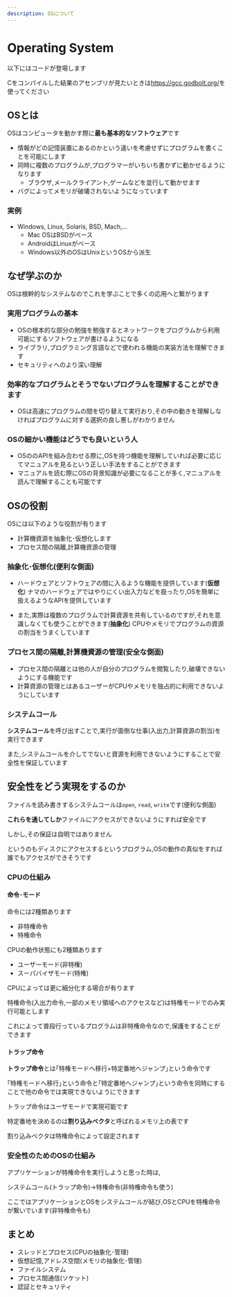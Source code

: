 ```yaml
---
description: OSについて
---
```


# Operating System

以下にはコードが登場します

Cをコンパイルした結果のアセンブリが見たいときは<https://gcc.godbolt.org/>を使ってください

## OSとは

OSはコンピュータを動かす際に**最も基本的なソフトウェア**です

- 情報がどの記憶装置にあるのかという違いを考慮せずにプログラムを書くことを可能にします
- 同時に複数のプログラムが,プログラマーがいちいち書かずに動かせるようになります
  - ブラウザ,メールクライアント,ゲームなどを並行して動かせます
- バグによってメモリが破壊されないようになっています

### 実例

- Windows, Linux, Solaris, BSD, Mach,...
  - Mac OSはBSDがベース
  - AndroidはLinuxがベース
  - Windows以外のOSはUnixというOSから派生

## なぜ学ぶのか

OSは根幹的なシステムなのでこれを学ぶことで多くの応用へと繋がります

### 実用プログラムの基本

- OSの根本的な部分の勉強を勉強するとネットワークをプログラムから利用可能にするソフトウェアが書けるようになる
- ライブラリ,プログラミング言語などで使われる機能の実装方法を理解できます
- セキュリティへのより深い理解

### 効率的なプログラムとそうでないプログラムを理解することができます

- OSは高速にプログラムの間を切り替えて実行おり,その中の動きを理解しなければプログラムに対する選択の良し悪しがわかりません

### OSの細かい機能はどうでも良いという人

- OSののAPIを組み合わせる際に,OSを持つ機能を理解していれば必要に応じてマニュアルを見るという正しい手法をすることができます
- マニュアルを読む際にOSの背景知識が必要になることが多く,マニュアルを読んで理解することも可能です

## OSの役割

OSには以下のような役割が有ります

- 計算機資源を抽象化･仮想化します
- プロセス間の隔離,計算機資源の管理

### 抽象化･仮想化(便利な側面)

- ハードウェアとソフトウェアの間に入るような機能を提供しています(**仮想化**)
ナマのハードウェアではやりにくい出入力などを扱ったり,OSを簡単に扱えるようなAPIを提供しています

- また,実際は複数のプログラムで計算資源を共有しているのですが,それを意識しなくても使うことができます(**抽象化**)
CPUやメモリでプログラムの資源の割当をうまくしています

### プロセス間の隔離,計算機資源の管理(安全な側面)

- プロセス間の隔離とは他の人が自分のプログラムを閲覧したり,破壊できないようにする機能です
- 計算資源の管理とはあるユーザーがCPUやメモリを独占的に利用できないようにしています

### システムコール

**システムコール**を呼び出すことで,実行が面倒な仕事(入出力,計算資源の割当)を実行できます

また,システムコールを介してでないと資源を利用できないようにすることで安全性を保証しています

## 安全性をどう実現をするのか

ファイルを読み書きするシステムコールは`open`, `read`, `write`です(便利な側面)

**これらを通してしか**ファイルにアクセスができないようにすれば安全です

しかし,その保証は自明ではありません

というのもディスクにアクセスするというプログラム,OSの動作の真似をすれば誰でもアクセスができそうです

### CPUの仕組み

#### 命令･モード

命令には2種類あります

- 非特権命令
- 特権命令

CPUの動作状態にも2種類あります

- ユーザーモード(非特権)
- スーパバイザモード(特権)

CPUによっては更に細分化する場合が有ります

特権命令(入出力命令,一部のメモリ領域へのアクセスなど)は特権モードでのみ実行可能とします

これによって普段行っているプログラムは非特権命令なので,保護をすることができます

#### トラップ命令

**トラップ命令**とは｢特権モードへ移行+特定番地へジャンプ｣という命令です

｢特権モードへ移行｣という命令と｢特定番地へジャンプ｣という命令を同時にすることで他の命令では実現できないようにできます

トラップ命令はユーザモードで実現可能です

特定番地を決めるのは**割り込みベクタ**と呼ばれるメモリ上の表です

割り込みベクタは特権命令によって設定されます

### 安全性のためのOSの仕組み

アプリケーションが特権命令を実行しようと思った時は,

システムコール(トラップ命令)→特権命令(非特権命令も使う)

ここではアプリケーションとOSをシステムコールが結び,OSとCPUを特権命令が繋いでいます(非特権命令も)

## まとめ

- スレッドとプロセス(CPUの抽象化･管理)
- 仮想記憶,アドレス空間(メモリの抽象化･管理)
- ファイルシステム
- プロセス間通信(ソケット)
- 認証とセキュリティ
